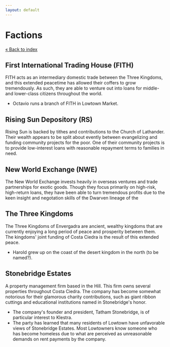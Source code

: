 ```yaml
---
layout: default
---
```

# Factions

[« Back to index](/bnb)

## First International Trading House (FITH)

FITH acts as an intermediary domestic trade between the Three Kingdoms, and this extended peacetime has allowed their coffers to grow tremendously. As such, they are able to venture out into loans for middle- and lower-class citizens throughout the world.

* Octavio runs a branch of FITH in Lowtown Market.

## Rising Sun Depository (RS)

Rising Sun is backed by tithes and contributions to the Church of Lathander. Their wealth appears to be split about evently between evangelizing and funding community projects for the poor. One of their community projects is to provide low-interest loans with reasonable repayment terms to families in need.

## New World Exchange (NWE)

The New World Exchange invests heavily in overseas ventures and trade partnerships for exotic goods. Though they focus primarily on high-risk, high-return loans, they have been able to turn tremendous profits due to the keen insight and negotation skills of the Dwarven lineage of the

## The Three Kingdoms

The Three Kingdoms of Envergadra are ancient, wealthy kingdoms that are currently enjoying a long period of peace and prosperity between them. The kingdoms' joint funding of Costa Ciedra is the result of this extended peace.

* Harold grew up on the coast of the desert kingdom in the north (to be named?).

## Stonebridge Estates

A property management firm based in the Hill. This firm owns several properties throughout Costa Ciedra. The company has become somewhat notorious for their glamorous charity contributions, such as giant ribbon cuttings and educational institutions named in Stonebridge's honor.

* The company's founder and president, Tatham Stonebridge, is of particular interest to Klestra.
* The party has learned that many residents of Lowtown have unfavorable views of Stonebridge Estates. Most Lowtowners know someone who has become homeless due to what are perceived as unreasonable demands on rent payments by the company.